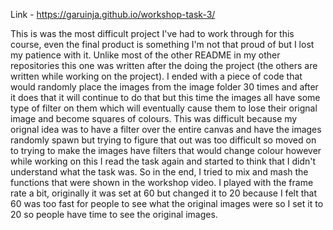 Link - https://garuinja.github.io/workshop-task-3/

This is was the most difficult project I've had to work through for this course, even the final product is something I'm not that proud of but I lost my patience with it. Unlike most of the other README in my other repositories this one was written after the doing the project (the others are written while working on the project). I ended with a piece of code that would randomly place the images from the image folder 30 times and after it does that it will continue to do that but this time the images all have some type of filter on them which will eventually cause them to lose their orignal image and become squares of colours. This was difficult because my orignal idea was to have a filter over the entire canvas and have the images randomly spawn but trying to figure that out was too difficult so moved on to trying to make the images have filters that would change colour however while working on this I read the task again and started to think that I didn't understand what the task was. So in the end, I tried to mix and mash the functions that were shown in the workshop video. I played with the frame rate a bit, originally it was set at 60 but changed it to 20 because I felt that 60 was too fast for people to see what the original images were so I set it to 20 so people have time to see the original images.

